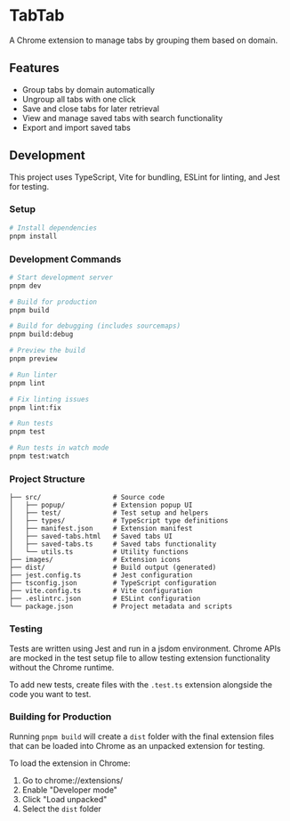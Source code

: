 # TabTab

A Chrome extension to manage tabs by grouping them based on domain.

## Features

- Group tabs by domain automatically
- Ungroup all tabs with one click
- Save and close tabs for later retrieval
- View and manage saved tabs with search functionality
- Export and import saved tabs

## Development

This project uses TypeScript, Vite for bundling, ESLint for linting, and Jest for testing.

### Setup

```bash
# Install dependencies
pnpm install
```

### Development Commands

```bash
# Start development server
pnpm dev

# Build for production
pnpm build

# Build for debugging (includes sourcemaps)
pnpm build:debug

# Preview the build
pnpm preview

# Run linter
pnpm lint

# Fix linting issues
pnpm lint:fix

# Run tests
pnpm test

# Run tests in watch mode
pnpm test:watch
```

### Project Structure

```
├── src/                  # Source code
│   ├── popup/            # Extension popup UI
│   ├── test/             # Test setup and helpers
│   ├── types/            # TypeScript type definitions
│   ├── manifest.json     # Extension manifest
│   ├── saved-tabs.html   # Saved tabs UI
│   ├── saved-tabs.ts     # Saved tabs functionality
│   └── utils.ts          # Utility functions
├── images/               # Extension icons
├── dist/                 # Build output (generated)
├── jest.config.ts        # Jest configuration
├── tsconfig.json         # TypeScript configuration
├── vite.config.ts        # Vite configuration
├── .eslintrc.json        # ESLint configuration
└── package.json          # Project metadata and scripts
```

### Testing

Tests are written using Jest and run in a jsdom environment. Chrome APIs are mocked in the test setup file to allow testing extension functionality without the Chrome runtime.

To add new tests, create files with the `.test.ts` extension alongside the code you want to test.

### Building for Production

Running `pnpm build` will create a `dist` folder with the final extension files that can be loaded into Chrome as an unpacked extension for testing.

To load the extension in Chrome:
1. Go to chrome://extensions/
2. Enable "Developer mode"
3. Click "Load unpacked"
4. Select the `dist` folder